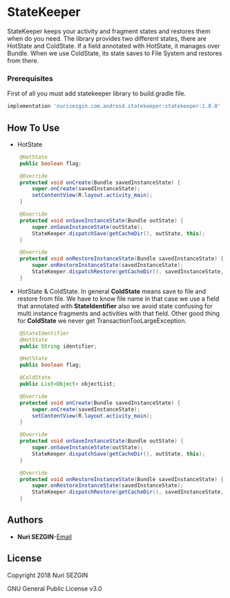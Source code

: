 # StateKeeper
StateKeeper keeps your activity and fragment states and restores them when do you need. The library provides two different states, there are HotState and ColdState. If a field annotated with HotState, it manages over Bundle. When we use ColdState, its state saves to File System and restores from there. 

### Prerequisites
First of all you must add statekeeper library to build.gradle file.
```groovy
implementation 'nurisezgin.com.android.statekeeper:statekeeper:1.0.0'
```

## How To Use
* HotState 
```java
    @HotState
    public boolean flag;

    @Override
    protected void onCreate(Bundle savedInstanceState) {
        super.onCreate(savedInstanceState);
        setContentView(R.layout.activity_main);
    }

    @Override
    protected void onSaveInstanceState(Bundle outState) {
        super.onSaveInstanceState(outState);
        StateKeeper.dispatchSave(getCacheDir(), outState, this);
    }

    @Override
    protected void onRestoreInstanceState(Bundle savedInstanceState) {
        super.onRestoreInstanceState(savedInstanceState);
        StateKeeper.dispatchRestore(getCacheDir(), savedInstanceState, this);
    }
```

* HotState & ColdState. In general **ColdState** means save to file and restore from file. We have to know file name in that case we use a field that annotated with **StateIdentifier** also we avoid state confusing for multi instance fragments and activities with that field. Other good thing for **ColdState** we never get TransactionTooLargeException.
```java
    @StateIdentifier
    @HotState
    public String identifier;

    @HotState
    public boolean flag;

    @ColdState
    public List<Object> objectList;

    @Override
    protected void onCreate(Bundle savedInstanceState) {
        super.onCreate(savedInstanceState);
        setContentView(R.layout.activity_main);
    }

    @Override
    protected void onSaveInstanceState(Bundle outState) {
        super.onSaveInstanceState(outState);
        StateKeeper.dispatchSave(getCacheDir(), outState, this);
    }

    @Override
    protected void onRestoreInstanceState(Bundle savedInstanceState) {
        super.onRestoreInstanceState(savedInstanceState);
        StateKeeper.dispatchRestore(getCacheDir(), savedInstanceState, this);
    }
```
## Authors
* **Nuri SEZGIN**-[Email](acnnurisezgin@gmail.com)

## License
Copyright 2018 Nuri SEZGIN

GNU General Public License v3.0
